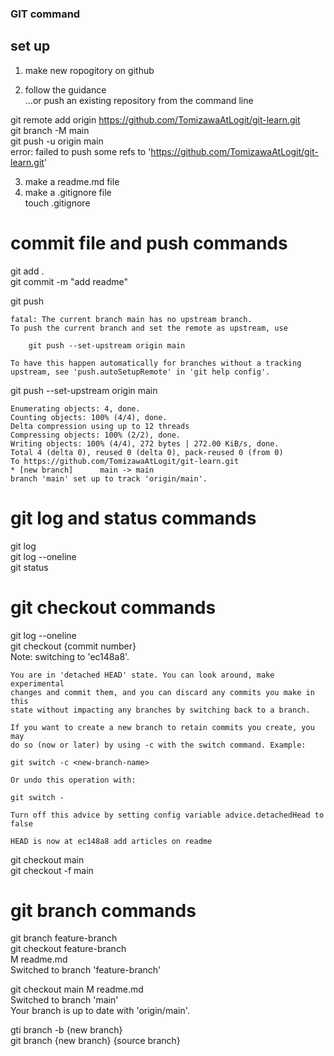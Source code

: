 ### GIT command

## set up  
1. make new ropogitory on github

2. follow the guidance  
…or push an existing repository from the command line

git remote add origin https://github.com/TomizawaAtLogit/git-learn.git  
git branch -M main  
git push -u origin main  
    error: failed to push some refs to 'https://github.com/TomizawaAtLogit/git-learn.git'

3. make a readme.md file  
4. make a .gitignore file  
touch .gitignore

# commit file and push commands
git add .  
git commit -m "add readme"

git push

    fatal: The current branch main has no upstream branch.  
    To push the current branch and set the remote as upstream, use

        git push --set-upstream origin main

    To have this happen automatically for branches without a tracking  
    upstream, see 'push.autoSetupRemote' in 'git help config'.

git push --set-upstream origin main

    Enumerating objects: 4, done.  
    Counting objects: 100% (4/4), done.  
    Delta compression using up to 12 threads  
    Compressing objects: 100% (2/2), done.  
    Writing objects: 100% (4/4), 272 bytes | 272.00 KiB/s, done.  
    Total 4 (delta 0), reused 0 (delta 0), pack-reused 0 (from 0)  
    To https://github.com/TomizawaAtLogit/git-learn.git  
    * [new branch]      main -> main  
    branch 'main' set up to track 'origin/main'.

# git log and status commands
git log  
git log --oneline  
git status  

# git checkout commands
git log --oneline  
git checkout {commit number}  
    Note: switching to 'ec148a8'.

    You are in 'detached HEAD' state. You can look around, make experimental
    changes and commit them, and you can discard any commits you make in this
    state without impacting any branches by switching back to a branch.

    If you want to create a new branch to retain commits you create, you may
    do so (now or later) by using -c with the switch command. Example:

    git switch -c <new-branch-name>

    Or undo this operation with:

    git switch -

    Turn off this advice by setting config variable advice.detachedHead to false

    HEAD is now at ec148a8 add articles on readme

git checkout main  
git checkout -f main  

# git branch commands
git branch feature-branch  
git checkout feature-branch   
    M       readme.md  
    Switched to branch 'feature-branch'

git checkout main
    M       readme.md  
    Switched to branch 'main'  
    Your branch is up to date with 'origin/main'.

gti branch -b {new branch}  
git branch {new branch} {source branch}


